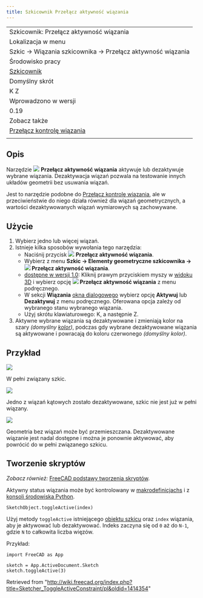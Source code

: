 ```yaml
---
title: Szkicownik Przełącz aktywność wiązania
---
```

|  |
| --- |
| Szkicownik: Przełącz aktywność wiązania |
| Lokalizacja w menu |
| Szkic → Wiązania szkicownika → Przełącz aktywność wiązania |
| Środowisko pracy |
| [Szkicownik](/Sketcher_Workbench/pl "Sketcher Workbench/pl") |
| Domyślny skrót |
| K Z |
| Wprowadzono w wersji |
| 0.19 |
| Zobacz także |
| [Przełącz kontrolę wiązania](/Sketcher_ToggleDrivingConstraint/pl "Sketcher ToggleDrivingConstraint/pl") |
|  |

## Opis

Narzędzie ![](/images/Sketcher_ToggleActiveConstraint.svg) **Przełącz aktywność wiązania** aktywuje lub dezaktywuje wybrane wiązania. Dezaktywacja wiązań pozwala na testowanie innych układów geometrii bez usuwania wiązań.

Jest to narzędzie podobne do [Przełącz kontrolę wiązania](/Sketcher_ToggleDrivingConstraint/pl "Sketcher ToggleDrivingConstraint/pl"), ale w przeciwieństwie do niego działa również dla wiązań geometrycznych, a wartości dezaktywowanych wiązań wymiarowych są zachowywane.

## Użycie

1. Wybierz jedno lub więcej wiązań.
2. Istnieje kilka sposobów wywołania tego narzędzia:
   * Naciśnij przycisk ![](/images/Sketcher_ToggleActiveConstraint.svg) **Przełącz aktywność wiązania**.
   * Wybierz z menu **Szkic → Elementy geometryczne szkicownika → ![](/images/Sketcher_ToggleActiveConstraint.svg) Przełącz aktywność wiązania**.
   * [dostępne w wersji 1.0](/Release_notes_1.0/pl "Release notes 1.0/pl"): Kliknij prawym przyciskiem myszy w [widoku 3D](/3D_view/pl "3D view/pl") i wybierz opcję **![](/images/Sketcher_ToggleActiveConstraint.svg) Przełącz aktywność wiązania** z menu podręcznego.
   * W sekcji **Wiązania** [okna dialogowego](/Sketcher_Dialog/pl "Sketcher Dialog/pl") wybierz opcję **Aktywuj** lub **Dezaktywuj** z menu podręcznego. Oferowana opcja zależy od wybranego stanu wybranego wiązania.
   * Użyj skrótu klawiaturowego: K, a następnie Z.
3. Aktywne wybrane wiązania są dezaktywowane i zmieniają kolor na szary *(domyślny [kolor](/Sketcher_Preferences#Wygląd "Sketcher Preferences"))*, podczas gdy wybrane dezaktywowane wiązania są aktywowane i powracają do koloru czerwonego *(domyślny kolor)*.

## Przykład

![](/images/Sketcher_ToggleActiveConstraint_example_active.png)

W pełni związany szkic.

![](/images/Sketcher_ToggleActiveConstraint_example_disabled_1.png)

Jedno z wiązań kątowych zostało dezaktywowane, szkic nie jest już w pełni wiązany.

![](/images/Sketcher_ToggleActiveConstraint_example_disabled_2.png)

Geometria bez wiązań może być przemieszczana. Dezaktywowane wiązanie jest nadal dostępne i można je ponownie aktywować, aby powrócić do w pełni związanego szkicu.

## Tworzenie skryptów

*Zobacz również:* [FreeCAD podstawy tworzenia skryptów](/FreeCAD_Scripting_Basics/pl "FreeCAD Scripting Basics/pl").

Aktywny status wiązania może być kontrolowany w [makrodefinicjachs](/Macros/pl "Macros/pl") i z [konsoli środowiska Python](/Python_console/pl "Python console/pl").

```
SketchObject.toggleActive(index)

```

Użyj metody `toggleActive` istniejącego [obiektu szkicu](/Sketcher_SketchObject/pl "Sketcher SketchObject/pl") oraz `index` wiązania, aby je aktywować lub dezaktywować. Indeks zaczyna się od `0` aż do `N-1`, gdzie `N` to całkowita liczba więzów.

Przykład:

```
import FreeCAD as App

sketch = App.ActiveDocument.Sketch
sketch.toggleActive(3)

```

Retrieved from "<http://wiki.freecad.org/index.php?title=Sketcher_ToggleActiveConstraint/pl&oldid=1414354>"